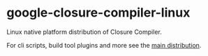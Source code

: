 # google-closure-compiler-linux

Linux native platform distribution of Closure Compiler.

For cli scripts, build tool plugins and more see the [main distribution](https://www.npmjs.com/package/google-closure-compiler).
